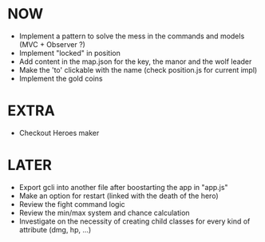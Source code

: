 NOW
===
- Implement a pattern to solve the mess in the commands and models (MVC + Observer ?)
- Implement "locked" in position
- Add content in the map.json for the key, the manor and the wolf leader
- Make the 'to' clickable with the name (check position.js for current impl)
- Implement the gold coins

EXTRA
=====
- Checkout Heroes maker

LATER
=====
- Export gcli into another file after boostarting the app in "app.js"
- Make an option for restart (linked with the death of the hero)
- Review the fight command logic
- Review the min/max system and chance calculation
- Investigate on the necessity of creating child classes for every kind of attribute (dmg, hp, ...)